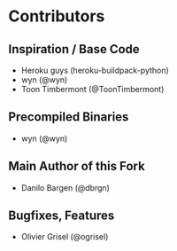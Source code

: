 Contributors
============

Inspiration / Base Code
-----------------------

- Heroku guys (heroku-buildpack-python)
- wyn (@wyn)
- Toon Timbermont (@ToonTimbermont)

Precompiled Binaries
--------------------

- wyn (@wyn)

Main Author of this Fork
------------------------

- Danilo Bargen (@dbrgn)

Bugfixes, Features
------------------

- Olivier Grisel (@ogrisel)
